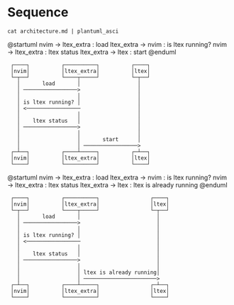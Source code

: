 # Sequence
`cat architecture.md | plantuml_asci`

@startuml
nvim -> ltex_extra : load
ltex_extra -> nvim : is ltex running?
nvim -> ltex_extra : ltex status
ltex_extra -> ltex : start
@enduml

     ┌────┐          ┌──────────┐          ┌────┐
     │nvim│          │ltex_extra│          │ltex│
     └─┬──┘          └────┬─────┘          └─┬──┘
       │       load       │                  │
       │ ─────────────────>                  │
       │                  │                  │
       │ is ltex running? │                  │
       │ <─────────────────                  │
       │                  │                  │
       │    ltex status   │                  │
       │ ─────────────────>                  │
       │                  │                  │
       │                  │       start      │
       │                  │ ─────────────────>
     ┌─┴──┐          ┌────┴─────┐          ┌─┴──┐
     │nvim│          │ltex_extra│          │ltex│
     └────┘          └──────────┘          └────┘

@startuml
nvim -> ltex_extra : load
ltex_extra -> nvim : is ltex running?
nvim -> ltex_extra : ltex status
ltex_extra -> ltex : ltex is already running
@enduml

     ┌────┐          ┌──────────┐                ┌────┐
     │nvim│          │ltex_extra│                │ltex│
     └─┬──┘          └────┬─────┘                └─┬──┘
       │       load       │                        │
       │ ─────────────────>                        │
       │                  │                        │
       │ is ltex running? │                        │
       │ <─────────────────                        │
       │                  │                        │
       │    ltex status   │                        │
       │ ─────────────────>                        │
       │                  │                        │
       │                  │ ltex is already running│
       │                  │ ───────────────────────>
     ┌─┴──┐          ┌────┴─────┐                ┌─┴──┐
     │nvim│          │ltex_extra│                │ltex│
     └────┘          └──────────┘                └────┘
